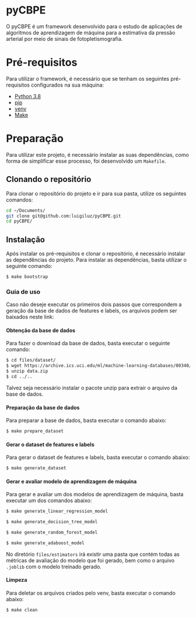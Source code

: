 # pyCBPE

O pyCBPE é um framework desenvolvido para o estudo de aplicações de algoritmos de aprendizagem de máquina para a
estimativa da pressão arterial por meio de sinais de fotopletismografia.

# Pré-requisitos

Para utilizar o framework, é necessário que se tenham os seguintes pré-requisitos configurados na sua máquina:

- [Python 3.8](https://www.python.org/downloads/release/python-380/)
- [pip](https://pip.pypa.io/en/stable/installing/)
- [venv](https://docs.python.org/3/library/venv.html)
- [Make](https://www.gnu.org/software/make/)

# Preparação

Para utilizar este projeto, é necessário instalar as suas dependências, como forma de simplificar esse processo, foi
desenvolvido um `Makefile`.

## Clonando o repositório

Para clonar o repositório do projeto e ir para sua pasta, utilize os seguintes comandos:

```bash
cd ~/Documents/
git clone git@github.com:luigiluz/pyCBPE.git
cd pyCBPE/
```

## Instalação

Após instalar os pré-requisitos e clonar o repositório, é necessário instalar as dependências do projeto. Para instalar
as dependências, basta utilizar o seguinte comando:

```bash
$ make bootstrap
```

### Guia de uso

Caso não deseje executar os primeiros dois passos que correspondem a geração da base de dados de features e labels, os arquivos podem ser baixados neste link:

#### Obtenção da base de dados

Para fazer o download da base de dados, basta executar o seguinte comando:

```bash
$ cd files/dataset/
$ wget https://archive.ics.uci.edu/ml/machine-learning-databases/00340/data.zip
$ unzip data.zip
$ cd ../..
```

Talvez seja necessário instalar o pacote unzip para extrair o arquivo da base de dados.

#### Preparação da base de dados

Para preparar a base de dados, basta executar o comando abaixo:

```bash
$ make prepare_dataset
```

#### Gerar o dataset de features e labels

Para gerar o dataset de features e labels, basta executar o comando abaixo:

```bash
$ make generate_dataset
```

#### Gerar e avaliar modelo de aprendizagem de máquina

Para gerar e avaliar um dos modelos de aprendizagem de máquina, basta executar um dos comandos abaixo:

```bash
$ make generate_linear_regression_model
```

```bash
$ make generate_decision_tree_model
```

```bash
$ make generate_random_forest_model
```

```bash
$ make generate_adaboost_model
```

No diretório `files/estimators` irá existir uma pasta que contém todas as métricas de avaliação do modelo que foi gerado, bem como o arquivo `.joblib` com o modelo treinado gerado.

#### Limpeza

Para deletar os arquivos criados pelo venv, basta executar o comando abaixo:

```bash
$ make clean
```